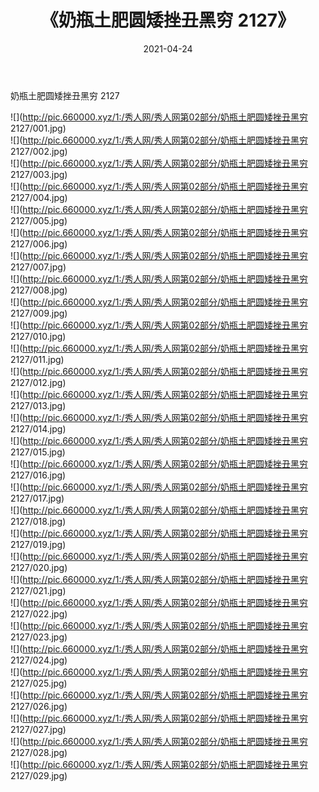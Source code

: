 ﻿---
layout: post
title:  《奶瓶土肥圆矮挫丑黑穷 2127》
date:   2021-04-24
img: http://pic.660000.xyz/1:/秀人网/秀人网第02部分/奶瓶土肥圆矮挫丑黑穷 2127/000.jpg
categories: [美女, 清纯, 唯美]
---

奶瓶土肥圆矮挫丑黑穷 2127

  ![](http://pic.660000.xyz/1:/秀人网/秀人网第02部分/奶瓶土肥圆矮挫丑黑穷 2127/001.jpg) <br> ![](http://pic.660000.xyz/1:/秀人网/秀人网第02部分/奶瓶土肥圆矮挫丑黑穷 2127/002.jpg) <br> ![](http://pic.660000.xyz/1:/秀人网/秀人网第02部分/奶瓶土肥圆矮挫丑黑穷 2127/003.jpg) <br> ![](http://pic.660000.xyz/1:/秀人网/秀人网第02部分/奶瓶土肥圆矮挫丑黑穷 2127/004.jpg) <br> ![](http://pic.660000.xyz/1:/秀人网/秀人网第02部分/奶瓶土肥圆矮挫丑黑穷 2127/005.jpg) <br> ![](http://pic.660000.xyz/1:/秀人网/秀人网第02部分/奶瓶土肥圆矮挫丑黑穷 2127/006.jpg) <br> ![](http://pic.660000.xyz/1:/秀人网/秀人网第02部分/奶瓶土肥圆矮挫丑黑穷 2127/007.jpg) <br> ![](http://pic.660000.xyz/1:/秀人网/秀人网第02部分/奶瓶土肥圆矮挫丑黑穷 2127/008.jpg) <br> ![](http://pic.660000.xyz/1:/秀人网/秀人网第02部分/奶瓶土肥圆矮挫丑黑穷 2127/009.jpg) <br> ![](http://pic.660000.xyz/1:/秀人网/秀人网第02部分/奶瓶土肥圆矮挫丑黑穷 2127/010.jpg) <br> ![](http://pic.660000.xyz/1:/秀人网/秀人网第02部分/奶瓶土肥圆矮挫丑黑穷 2127/011.jpg) <br> ![](http://pic.660000.xyz/1:/秀人网/秀人网第02部分/奶瓶土肥圆矮挫丑黑穷 2127/012.jpg) <br> ![](http://pic.660000.xyz/1:/秀人网/秀人网第02部分/奶瓶土肥圆矮挫丑黑穷 2127/013.jpg) <br> ![](http://pic.660000.xyz/1:/秀人网/秀人网第02部分/奶瓶土肥圆矮挫丑黑穷 2127/014.jpg) <br> ![](http://pic.660000.xyz/1:/秀人网/秀人网第02部分/奶瓶土肥圆矮挫丑黑穷 2127/015.jpg) <br> ![](http://pic.660000.xyz/1:/秀人网/秀人网第02部分/奶瓶土肥圆矮挫丑黑穷 2127/016.jpg) <br> ![](http://pic.660000.xyz/1:/秀人网/秀人网第02部分/奶瓶土肥圆矮挫丑黑穷 2127/017.jpg) <br> ![](http://pic.660000.xyz/1:/秀人网/秀人网第02部分/奶瓶土肥圆矮挫丑黑穷 2127/018.jpg) <br> ![](http://pic.660000.xyz/1:/秀人网/秀人网第02部分/奶瓶土肥圆矮挫丑黑穷 2127/019.jpg) <br> ![](http://pic.660000.xyz/1:/秀人网/秀人网第02部分/奶瓶土肥圆矮挫丑黑穷 2127/020.jpg) <br> ![](http://pic.660000.xyz/1:/秀人网/秀人网第02部分/奶瓶土肥圆矮挫丑黑穷 2127/021.jpg) <br> ![](http://pic.660000.xyz/1:/秀人网/秀人网第02部分/奶瓶土肥圆矮挫丑黑穷 2127/022.jpg) <br> ![](http://pic.660000.xyz/1:/秀人网/秀人网第02部分/奶瓶土肥圆矮挫丑黑穷 2127/023.jpg) <br> ![](http://pic.660000.xyz/1:/秀人网/秀人网第02部分/奶瓶土肥圆矮挫丑黑穷 2127/024.jpg) <br> ![](http://pic.660000.xyz/1:/秀人网/秀人网第02部分/奶瓶土肥圆矮挫丑黑穷 2127/025.jpg) <br> ![](http://pic.660000.xyz/1:/秀人网/秀人网第02部分/奶瓶土肥圆矮挫丑黑穷 2127/026.jpg) <br> ![](http://pic.660000.xyz/1:/秀人网/秀人网第02部分/奶瓶土肥圆矮挫丑黑穷 2127/027.jpg) <br> ![](http://pic.660000.xyz/1:/秀人网/秀人网第02部分/奶瓶土肥圆矮挫丑黑穷 2127/028.jpg) <br> ![](http://pic.660000.xyz/1:/秀人网/秀人网第02部分/奶瓶土肥圆矮挫丑黑穷 2127/029.jpg) <br>